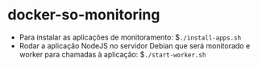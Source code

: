 # docker-so-monitoring

- Para instalar as aplicações de monitoramento: $`./install-apps.sh`
- Rodar a aplicação NodeJS no servidor Debian que será monitorado e worker para chamadas à aplicação: $`./start-worker.sh`

